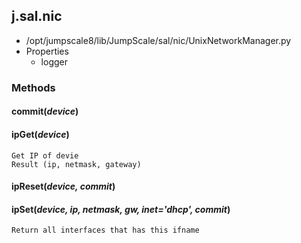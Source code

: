 <!-- toc -->
## j.sal.nic

- /opt/jumpscale8/lib/JumpScale/sal/nic/UnixNetworkManager.py
- Properties
    - logger

### Methods

#### commit(*device*) 

#### ipGet(*device*) 

```
Get IP of devie
Result (ip, netmask, gateway)

```

#### ipReset(*device, commit*) 

#### ipSet(*device, ip, netmask, gw, inet='dhcp', commit*) 

```
Return all interfaces that has this ifname

```

